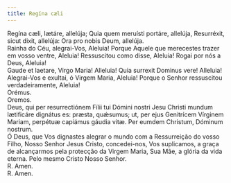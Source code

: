 ```yaml
---
title: Regína cæli
---
```

<div class="container-fluid">
  <div class="row">
    <div class="dropcap text-justify">
      Regína cæli, lætáre, allelúja; Quia quem meruísti portáre, allelúja, Resurréxit, sicut dixit, allelúja: Ora pro nobis Deum, allelúja.
    </div>
    <div class="dropcap text-justify">
      Rainha do Céu, alegrai-Vos, Aleluia! Porque Aquele que merecestes trazer em vosso ventre, Aleluia! Ressuscitou como disse, Aleluia! Rogai por nós a Deus, Aleluia!
    </div>
    <div class="text-justify">
      Gaude et laetare, Virgo Maria! Alleluia! Quia surrexit Dominus vere! Alleluia!
    </div>
    <div class="text-justify">
      Alegrai-Vos e exultai, ó Virgem Maria, Aleluia! Porque o Senhor ressuscitou verdadeiramente, Aleluia!
    </div>
    <div class="text-danger text-center"> Orémus. </div>
    <div class="text-danger text-center"> Oremos. </div>
    <div class="dropcap text-justify">
      Deus, qui per resurrectiónem Fílii tui Dómini nostri Jesu Christi mundum lætificáre dignátus es: præsta, quǽsumus; ut, per ejus Genitrícem Vírginem Mariam, perpétuæ capiámus gáudia vitæ. Per eumdem Christum, Dóminum nostrum.
    </div>
    <div class="dropcap text-justify">
      Ó Deus, que Vos dignastes alegrar o mundo com a Ressurreição do vosso Filho, Nosso Senhor Jesus Cristo, concedei-nos, Vos suplicamos, a graça de alcançarmos pela protecção da Virgem Maria, Sua Mãe, a glória da vida eterna. Pelo mesmo Cristo Nosso Senhor.
    </div>
    <div class="text-justify">
      <span class="text-danger">R.</span> Amen.
    </div>
    <div class="text-justify">
      <span class="text-danger">R.</span> Amen.
    </div>
  </div>
</div>
